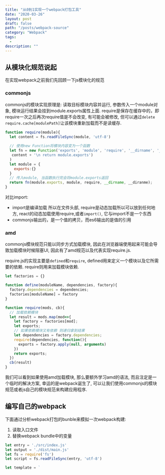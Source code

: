 ```yaml
---
title: "从0到1实现一个webpack打包工具"
date: "2020-03-26"
layout: post
draft: false
path: "/posts/webpack-source"
category: "Webpack"
tags:
  - 
description: ""
---
```


## 从模块化规范说起

在实现webpack之前我们先回顾一下js模块化的规范

### commonjs

commonjs的模块实现原理是: 读取目标模块内容并运行, 参数传入一个module对象, 模块运行结果会挂到module.exports属性上面. require是保存在缓存中的，即require一次之后再次require值是不会改变, 有可能会被修改, 但可以通过`delete require.cache[modulePath]`让该模块重新加载而不是读缓存.

```javascript
function require(module){
  let content = fs.readFileSync(module, 'utf-8')
  
  // 使用new Function将模块内容变为一个函数
  let fn = new Function('exports', 'module', 'require', '__dirname', '__filename', 
   content + '\n return module.exports')
  )
  let module = {
    exports:{}
  }
  // 传入module, 当函数执行完会将module.exports返回
  return fn(module.exports, module, require, __dirname, __diranme);
}
```

对比import:

- import是编译加载 所以在文件头部, require是动态加载所以可以放到任何地方, react的动态加载使用require,或者`import()`, 它与import不是一个东西 
- commonjs输出的，是一个值的拷贝，而es6输出的是值的引用

### amd

commonjs模块规范只能以同步方式加载模块, 因此在浏览器端使用起来可能会导致加载模块时候阻塞UI, 因此有了amd规范以及代表实现require.js.

require.js的实现主要是`defined`和`require`, defined用来定义一个模块以及它所需要的依赖. require则用来加载模块依赖.

```javascript
let factories = {}

function define(moduleName, dependencies, factory){
  factory.dependencies = dependencies;
  factories[moduleName] = factory
}

function require(mods, cb){
  // 加载依赖模块
  let result = mods.map(mod=>{
    let factory = factories[mod];
    let exports;
    // 如果依赖模块又有依赖 则递归拿到结果
    let dependencies = factory.dependencies;
    require(dependencies, function(){
      exports = factory.apply(null, arguments)
    })
    return exports;
  })
  cb(result)
}
```

我们可以看到如果使用amd加载模块, 那么要额外学习amd的语法, 而且注定是一个临时的解决方案, 幸运的是webpack诞生了, 可以让我们使用commonjs的模块规范或者js自己的模块规范来构建应用程序.

## 编写自己的webpack

下面通过分析webpack打包的bunble来模拟一次webpack构建:

1. 读取入口文件
2. 替换webpack bundle中的变量

```javascript
let entry = './src/index.js' 
let output = './dist/main.js'
let fs = require('fs')
let script = fs.readFileSync(entry, 'utf-8')

let template = `


```